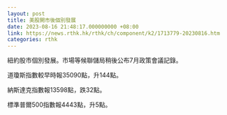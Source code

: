 ```yaml
---
layout: post
title: 美股開市後個別發展
date: 2023-08-16 21:48:17.000000000 +08:00
link: https://news.rthk.hk/rthk/ch/component/k2/1713779-20230816.htm
categories: rthk
---
```


紐約股市個別發展。市場等候聯儲局稍後公布7月政策會議記錄。

道瓊斯指數較早時報35090點，升144點。

納斯達克指數報13598點，跌32點。

標準普爾500指數報4443點，升5點。

